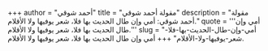 +++
author = "أحمد شوقي"
title = "مقولة أحمد شوقي"
description = "مقولة أحمد شوقي: أمي وإن طال الحديث بها فلا، شعر يوفيها ولا الأقلام."
quote = '''أمي وإن طال الحديث بها فلا، شعر يوفيها ولا الأقلام.''' 
slug = "أمي-وإن-طال-الحديث-بها-فلا-شعر-يوفيها-ولا-الأقلام"
+++
أمي وإن طال الحديث بها فلا، شعر يوفيها ولا الأقلام.
